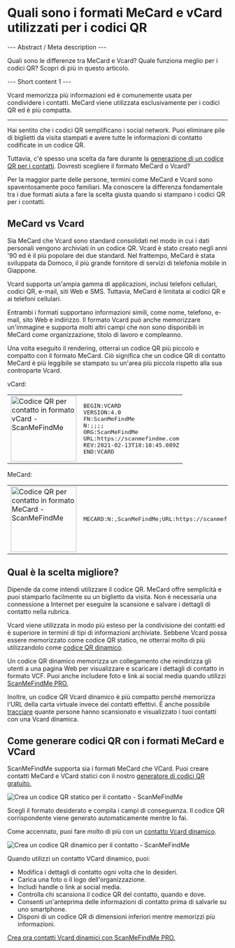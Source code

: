 <h1>Quali sono i formati MeCard e vCard utilizzati per i codici QR</h1>

--- Abstract / Meta description ---

Quali sono le differenze tra MeCard e Vcard? Quale funziona meglio per i codici QR? Scopri di più in questo articolo.

--- Short content 1 ---

Vcard memorizza più informazioni ed è comunemente usata per condividere i contatti. MeCard viene utilizzata esclusivamente per i codici QR ed è più compatta.

----------

<p>Hai sentito che i codici QR semplificano i social network. Puoi eliminare pile di biglietti da visita stampati e avere tutte le informazioni di contatto codificate in un codice QR. </p>

<p>Tuttavia, c'è spesso una scelta da fare durante la <a href="#static:contact">generazione di un codice QR per i contatti</a>. Dovresti scegliere il formato MeCard o Vcard? </p>

<p>Per la maggior parte delle persone, termini come MeCard e Vcard sono spaventosamente poco familiari. Ma conoscere la differenza fondamentale tra i due formati aiuta a fare la scelta giusta quando si stampano i codici QR per i contatti.</p>

<h2>MeCard vs Vcard</h2>

<p>Sia MeCard che Vcard sono standard consolidati nel modo in cui i dati personali vengono archiviati in un codice QR. Vcard è stato creato negli anni '90 ed è il più popolare dei due standard. Nel frattempo, MeCard è stata sviluppata da Domoco, il più grande fornitore di servizi di telefonia mobile in Giappone.</p>

<p>Vcard supporta un'ampia gamma di applicazioni, inclusi telefoni cellulari, codici QR, e-mail, siti Web e SMS. Tuttavia, MeCard è limitata ai codici QR e ai telefoni cellulari. </p>

<p>Entrambi i formati supportano informazioni simili, come nome, telefono, e-mail, sito Web e indirizzo. Il formato Vcard può anche memorizzare un&#39;immagine e supporta molti altri campi che non sono disponibili in MeCard come organizzazione, titolo di lavoro e compleanno.</p>

<p>Una volta eseguito il rendering, otterrai un codice QR più piccolo e compatto con il formato MeCard. Ciò significa che un codice QR di contatto MeCard è più leggibile se stampato su un'area più piccola rispetto alla sua controparte Vcard.</p>

<p>vCard:</p>

<table>
    <tr><td><img src="https://media.scanmefindme.com/blog/about_contactformats/files/img 1 - qr vcard.png" width="150" height="150"
        alt="Codice QR per contatto in formato vCard - ScanMeFindMe">
    </td>
        <td class="notranslate">
<pre>BEGIN:VCARD
VERSION:4.0
FN:ScanMeFindMe
N:;;;;
ORG:ScanMeFindMe
URL:https://scanmefindme.com
REV:2021-02-13T18:18:45.089Z
END:VCARD</pre>
        </td>
    </tr></table>

<p></p>

<p>MeCard:</p>

<table>
    <tr><td><img src="https://media.scanmefindme.com/blog/about_contactformats/files/img 2 - mecard.png" width="150" height="150"
            alt="Codice QR per contatto in formato MeCard - ScanMeFindMe"></td>
        <td class="notranslate">
            <pre>MECARD:N:,ScanMeFindMe;URL:https://scanmefindme.com;;</pre>
        </td>
    </tr>
</table>

<h2>Qual è la scelta migliore?</h2>

<p>Dipende da come intendi utilizzare il codice QR. MeCard offre semplicità e puoi stamparlo facilmente su un biglietto da visita. Non è necessaria una connessione a Internet per eseguire la scansione e salvare i dettagli di contatto nella rubrica.</p>

<p>Vcard viene utilizzata in modo più esteso per la condivisione dei contatti ed è superiore in termini di tipi di informazioni archiviate. Sebbene Vcard possa essere memorizzato come codice QR statico, ne otterrai molto di più utilizzandolo come <a href="#article:about_dynamic_contact" title="Codice QR dinamico per scheda contatto">codice QR dinamico</a>.</p>

<p>Un codice QR dinamico memorizza un collegamento che reindirizza gli utenti a una pagina Web per visualizzare e scaricare i dettagli di contatto in formato VCF. Puoi anche includere foto e link ai social media quando utilizzi <a href="#pro">ScanMeFindMe PRO.</a></p>

<p>Inoltre, un codice QR Vcard dinamico è più compatto perché memorizza l'URL della carta virtuale invece dei contatti effettivi. È anche possibile <a href="#article:about_statistics" title="Track QR code scan">tracciare</a> quante persone hanno scansionato e visualizzato i tuoi contatti con una Vcard dinamica.</p>

<h2>Come generare codici QR con i formati MeCard e VCard</h2>

<p>ScanMeFindMe supporta sia i formati MeCard che VCard. Puoi creare contatti MeCard e VCard statici con il nostro <a href="#static:contact">generatore di codici QR gratuito.</a> </p>

<p class="imageholder">
    <img src="https://media.scanmefindme.com/blog/about_contactformats/files/img 3 - create a qr code for contact.png"
        alt="Crea un codice QR statico per il contatto - ScanMeFindMe">
</p>

<p>Scegli il formato desiderato e compila i campi di conseguenza. Il codice QR corrispondente viene generato automaticamente mentre lo fai.</p>

<p>Come accennato, puoi fare molto di più con un <a href="#article:about_dynamic_contact">contatto Vcard dinamico</a>.</p>

<p class="imageholder">
    <img src="https://media.scanmefindme.com/blog/about_contactformats/files/img 4 - contact card.png"
        alt="Crea un codice QR dinamico per il contatto - ScanMeFindMe">
</p>

<p>Quando utilizzi un contatto VCard dinamico, puoi:</p>

<ul>
    <li>Modifica i dettagli di contatto ogni volta che lo desideri.</li>
    <li>Carica una foto o il logo dell'organizzazione.</li>
    <li>Includi handle o link ai social media.</li>
    <li>Controlla chi scansiona il codice QR del contatto, quando e dove.</li>
    <li>Consenti un'anteprima delle informazioni di contatto prima di salvarle su uno smartphone.</li>
    <li>Disponi di un codice QR di dimensioni inferiori mentre memorizzi più informazioni.</li>
</ul>

<p><a href="#pro">Crea ora contatti Vcard dinamici con ScanMeFindMe PRO.</a></p>
